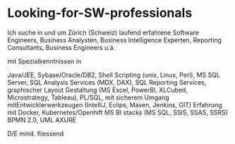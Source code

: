 # Looking-for-SW-professionals

Ich suche in und um Zürich (Schweiz) laufend erfahrene Software Engineers, Business Analysten, Business Intelligence Experten, 
Reporting Consultants, Business Engineers u.ä.

mit Spezialkenntnissen in 

Java/JEE, Sybase/Oracle/DB2, Shell Scripting (unix, Linux, Perl), MS SQL Server, SQL Analysis Services (MDX, DAX), 
SQL Reporting Services, graphischer Layout Gestaltung (MS Excel, PowerBI, XLCubed, Microstrategy, Tableau), PL/SQL, 
mit sicherem Umgang mitEntwicklerwerkzeugen (IntelliJ, Eclips, Maven, Jenkins, GIT)
Erfahrung mit Docker, Kubernetes/Openhift
MS BI stacks (MS SQL, SSIS, SSAS, SSRS)
BPMN 2.0, UML
AXURE

D/E mind. fliessend
